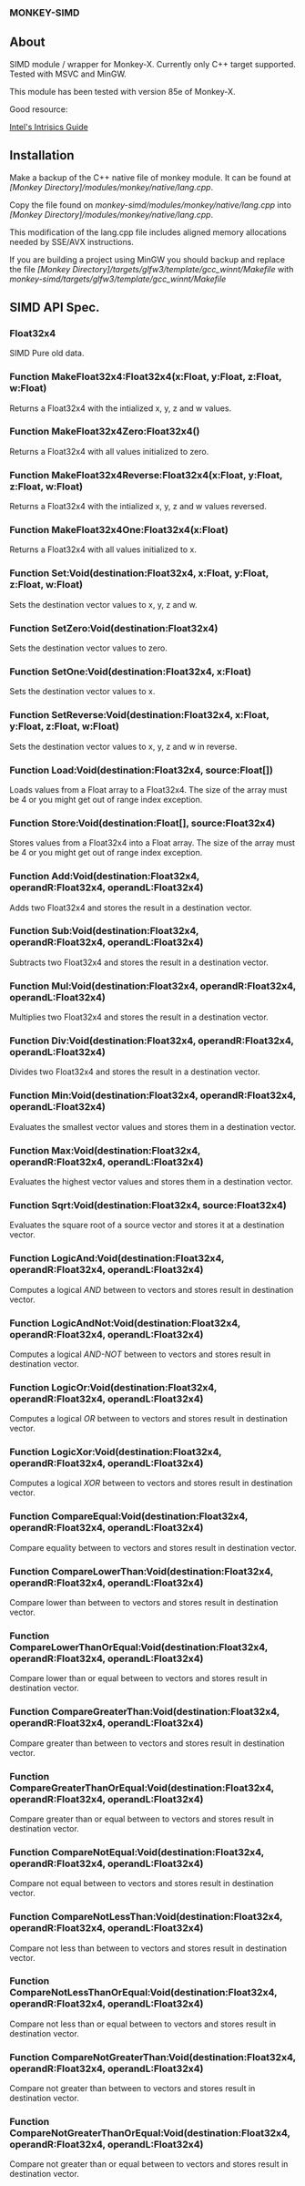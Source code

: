 ###  MONKEY-SIMD

About
---

SIMD module / wrapper for Monkey-X. Currently only C++ target supported. Tested with MSVC and MinGW.

This module has been tested with version 85e of Monkey-X.

Good resource:

[Intel's Intrisics Guide](https://software.intel.com/sites/landingpage/IntrinsicsGuide/)

Installation
---

Make a backup of the C++ native file of monkey module. It can be found at *[Monkey Directory]/modules/monkey/native/lang.cpp*.

Copy the file found on *monkey-simd/modules/monkey/native/lang.cpp* into *[Monkey Directory]/modules/monkey/native/lang.cpp*.

This modification of the lang.cpp file includes aligned memory allocations needed by SSE/AVX instructions.

If you are building a project using MinGW you should backup and replace the file *[Monkey Directory]/targets/glfw3/template/gcc_winnt/Makefile* with *monkey-simd/targets/glfw3/template/gcc_winnt/Makefile*

SIMD API Spec.
---

### Float32x4

SIMD Pure old data.

### Function MakeFloat32x4:Float32x4(x:Float, y:Float, z:Float, w:Float)

Returns a Float32x4 with the intialized x, y, z and w values.

### Function MakeFloat32x4Zero:Float32x4()

Returns a Float32x4 with all values initialized to zero.

### Function MakeFloat32x4Reverse:Float32x4(x:Float, y:Float, z:Float, w:Float)

Returns a Float32x4 with the intialized x, y, z and w values reversed.

### Function MakeFloat32x4One:Float32x4(x:Float)

Returns a Float32x4 with all values initialized to x.

### Function Set:Void(destination:Float32x4, x:Float, y:Float, z:Float, w:Float)

Sets the destination vector values to x, y, z and w.

### Function SetZero:Void(destination:Float32x4)

Sets the destination vector values to zero.

### Function SetOne:Void(destination:Float32x4, x:Float)

Sets the destination vector values to x.

### Function SetReverse:Void(destination:Float32x4, x:Float, y:Float, z:Float, w:Float)

Sets the destination vector values to x, y, z and w in reverse.

### Function Load:Void(destination:Float32x4, source:Float[])

Loads values from a Float array to a Float32x4. The size of the array must be 4 or you might get out of range index exception.

### Function Store:Void(destination:Float[], source:Float32x4)

Stores values from a Float32x4 into a Float array. The size of the array must be 4 or you might get out of range index exception.

### Function Add:Void(destination:Float32x4, operandR:Float32x4, operandL:Float32x4)

Adds two Float32x4 and stores the result in a destination vector.

### Function Sub:Void(destination:Float32x4, operandR:Float32x4, operandL:Float32x4)

Subtracts two Float32x4 and stores the result in a destination vector.

### Function Mul:Void(destination:Float32x4, operandR:Float32x4, operandL:Float32x4)

Multiplies two Float32x4 and stores the result in a destination vector.

### Function Div:Void(destination:Float32x4, operandR:Float32x4, operandL:Float32x4)

Divides two Float32x4 and stores the result in a destination vector.

### Function Min:Void(destination:Float32x4, operandR:Float32x4, operandL:Float32x4)

Evaluates the smallest vector values and stores them in a destination vector.

### Function Max:Void(destination:Float32x4, operandR:Float32x4, operandL:Float32x4)	

Evaluates the highest vector values and stores them in a destination vector.

### Function Sqrt:Void(destination:Float32x4, source:Float32x4)

Evaluates the square root of a source vector and stores it at a destination vector.

### Function LogicAnd:Void(destination:Float32x4, operandR:Float32x4, operandL:Float32x4)

Computes a logical *AND* between to vectors and stores result in destination vector.

### Function LogicAndNot:Void(destination:Float32x4, operandR:Float32x4, operandL:Float32x4)

Computes a logical *AND-NOT* between to vectors and stores result in destination vector.

### Function LogicOr:Void(destination:Float32x4, operandR:Float32x4, operandL:Float32x4)

Computes a logical *OR* between to vectors and stores result in destination vector.

### Function LogicXor:Void(destination:Float32x4, operandR:Float32x4, operandL:Float32x4)

Computes a logical *XOR* between to vectors and stores result in destination vector.

### Function CompareEqual:Void(destination:Float32x4, operandR:Float32x4, operandL:Float32x4)

Compare equality between to vectors and stores result in destination vector.

### Function CompareLowerThan:Void(destination:Float32x4, operandR:Float32x4, operandL:Float32x4)

Compare lower than between to vectors and stores result in destination vector.

### Function CompareLowerThanOrEqual:Void(destination:Float32x4, operandR:Float32x4, operandL:Float32x4)

Compare lower than or equal between to vectors and stores result in destination vector.

### Function CompareGreaterThan:Void(destination:Float32x4, operandR:Float32x4, operandL:Float32x4)

Compare greater than between to vectors and stores result in destination vector.

### Function CompareGreaterThanOrEqual:Void(destination:Float32x4, operandR:Float32x4, operandL:Float32x4)

Compare greater than or equal between to vectors and stores result in destination vector.

### Function CompareNotEqual:Void(destination:Float32x4, operandR:Float32x4, operandL:Float32x4)

Compare not equal between to vectors and stores result in destination vector.

### Function CompareNotLessThan:Void(destination:Float32x4, operandR:Float32x4, operandL:Float32x4)

Compare not less than between to vectors and stores result in destination vector.

### Function CompareNotLessThanOrEqual:Void(destination:Float32x4, operandR:Float32x4, operandL:Float32x4)

Compare not less than or equal between to vectors and stores result in destination vector.

### Function CompareNotGreaterThan:Void(destination:Float32x4, operandR:Float32x4, operandL:Float32x4)

Compare not greater than between to vectors and stores result in destination vector.

### Function CompareNotGreaterThanOrEqual:Void(destination:Float32x4, operandR:Float32x4, operandL:Float32x4)

Compare not greater than or equal between to vectors and stores result in destination vector.
